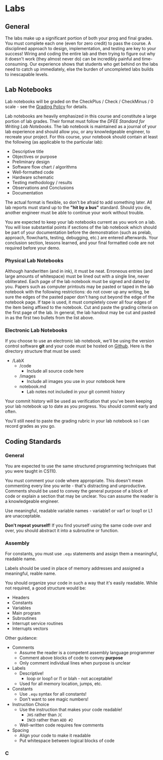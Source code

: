 # Labs

## General

The labs make up a significant portion of both your prog and final grades.  You must complete each one (even for zero credit) to pass the course.  A disciplined approach to design, implementation, and testing are key to your success!  Wiring and coding the entire lab and then trying to figure out why it doesn't work (they almost never do) can be incredibly painful and time-consuming.  Our experience shows that students who get behind on the labs need to catch up immediately, else the burden of uncompleted labs builds to inescapable levels.

## Lab Notebooks

Lab notebooks will be graded on the CheckPlus / Check / CheckMinus / 0 scale - see the [Grading Policy](grading.html) for details.

Lab notebooks are heavily emphasized in this course and constitute a large portion of lab grades.  Their format must follow the *DFEE Standard for Writing Lab Notebooks*.  The lab notebook is maintained as a journal of your lab experience and should allow you, or any knowledgeable engineer, to recreate your project.  For this course, your notebook should contain at least the following (as applicable to the particular lab):

- Descriptive title
- Objectives or purpose
- Preliminary design
- Software flow chart / algorithms
- Well-formatted code
- Hardware schematic
- Testing methodology / results
- Observations and Conclusions
- Documentation

The actual format is flexible, so don't be afraid to add something later.  All lab reports must stand up to the **"hit by a bus"** standard.  Should you die, another engineer must be able to continue your work without trouble.

You are expected to keep your lab notebooks current as you work on a lab.  You will lose substantial points if sections of the lab notebook which should be part of your documentation before the demonstration (such as prelab, approach, flowcharts, testing, debugging, etc.) are entered afterwards.  Your conclusion section, lessons learned, and your final formatted code are not required before your demo.

### Physical Lab Notebooks

Although handwritten (and in ink), it must be neat.  Erroneous entries (and large amounts of whitespace) must be lined out with a single line, never obliterated.  Each page of the lab notebook must be signed and dated by you.  Papers such as computer printouts may be pasted or taped in the lab notebook with the following restrictions: do not cover up any writing, be sure the edges of the pasted paper don't hang out beyond the edge of the notebook page.  If tape is used, it must completely cover all four edges of the item being affixed to the notebook.  Cut and paste the grading criteria on the first page of the lab.  In general, the lab handout may be cut and pasted in as the first two bullets from the list above.

### Electronic Lab Notebooks

If you choose to use an electronic lab notebook, we'll be using the version control software **git** and your code must be hosted on [Github](www.github.com).  Here is the directory structure that must be used:

- /LabX
    - /code
        - Include all source code here
    - /images
        - Include all images you use in your notebook here
    - notebook.md
        - Lab notes not included in your git commit history

Your commit history will be used as verification that you've been keeping your lab notebook up to date as you progress.  You should commit early and often.

You'll still need to paste the grading rubric in your lab notebook so I can record grades as you go.

## Coding Standards

### General

You are expected to use the same structured programming techniques that you were taught in CS110.

You must comment your code where appropriate.  This doesn't mean commenting every line you write - that's distracting and unproductive.  Comments should be used to convey the general purpose of a block of code or explain a section that may be unclear.  You can assume the reader is a knowledgeable engineer.

Use meaningful, readable variable names - variable1 or var1 or loop1 or L1 are unacceptable.

**Don't repeat yourself!**  If you find yourself using the same code over and over, you should abstract it into a subroutine or function.

### Assembly

For constants, you must use `.equ` statements and assign them a meaningful, readable name.

Labels should be used in place of memory addresses and assigned a meaningful, reable name.

You should organize your code in such a way that it's easily readable.  While not required, a good structure would be:

- Headers
- Constants
- Variables
- Main program
- Subroutines
- Interrupt service routines
- Interrupts vectors

Other guidance:

- Comments
    - Assume the reader is a competent assembly language programmer
    - Comment above blocks of code to convey **purpose**
    - Only comment individual lines when purpose is unclear
- Labels
    - Descriptive!
        - loop or loop1 or l1 or blah - not acceptable!
    - Used for all memory location, jumps, etc. 
- Constants
    - Use `.equ` syntax for all constants!
    - Don't want to see magic numbers!
- Instruction Choice
    - Use the instruction that makes your code readable!
        - `JHS` rather than `JC`
        - `INCD` rather than `ADD #2`
    - Well-written code requires few comments
- Spacing
    - Align your code to make it readable
    - Put whitespace between logical blocks of code

### C


